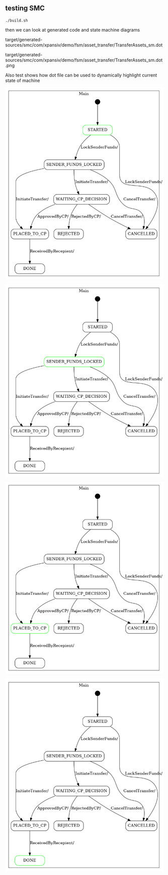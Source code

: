 testing SMC
---


    ./build.sh


then we can look at generated code and state machine diagrams

target/generated-sources/smc/com/xpansiv/demo/fsm/asset_transfer/TransferAssets_sm.dot

target/generated-sources/smc/com/xpansiv/demo/fsm/asset_transfer/TransferAssets_sm.dot.png

Also test shows how dot file can be used to dynamically highlight current state of machine

![](docs/state0.png)

![](docs/state1.png)

![](docs/state2.png)

![](docs/state3.png)


